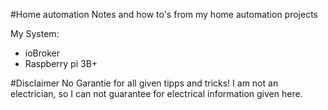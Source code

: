 #Home automation
Notes and how to's from my home automation projects

My System:
* ioBroker 
* Raspberry pi 3B+

#Disclaimer
No Garantie for all given tipps and tricks! I am not an electrician, so I can not guarantee for electrical information given here.
